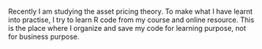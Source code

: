 Recently I am studying the asset pricing theory. To make what I have learnt into practise, I try to learn R code from my course and online resource.
This is the place where I organize and save my code for learning purpose, not for business purpose.
